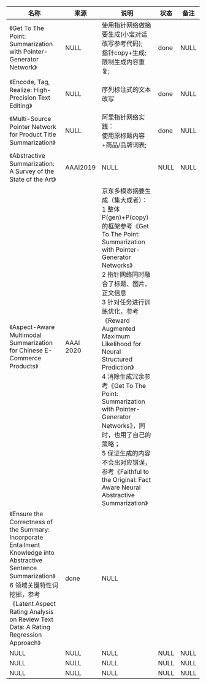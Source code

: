 |名称  |  来源   | 说明  |状态   | 备注  |
|  ----  | ----  |----  | ----  |----  |
| 《Get To The Point: Summarization with Pointer-Generator Network》  | NULL |使用指针网络做摘要生成(小宝对话改写参考代码);<br/>指针copy+生成;<br/>限制生成内容重复; |done |NULL |
| 《Encode, Tag, Realize: High-Precision Text Editing》  | NULL |序列标注式的文本改写 |done |NULL |
| 《Multi-Source Pointer Network for Product Title Summarization》  | NULL |阿里指针网络实践：<br/>使用原标题内容+商品/品牌词表; |done |NULL |
| 《Abstractive Summarization: A Survey of the State of the Art》  | AAAI2019 |NULL |NULL |NULL |
| 《Aspect-Aware Multimodal Summarization for Chinese E-Commerce Products》  | AAAI 2020 |京东多模态摘要生成（集大成者）：<br/>1 整体P(gen)+P(copy)的框架参考《Get To The Point: Summarization with Pointer-Generator Networks》<br/>2 指针网络同时融合了标题、图片、正文信息<br/>3 针对任务进行训练优化，参考《Reward Augmented Maximum Likelihood for Neural Structured Prediction》<br/>4 消除生成冗余参考《Get To The Point: Summarization with Pointer-Generator Networks》，同时，也用了自己的策略；<br/>5 保证生成的内容不会出对应错误，参考《Faithful to the Original: Fact Aware Neural Abstractive Summarization》
《Ensure the Correctness of the Summary: Incorporate Entailment Knowledge into Abstractive Sentence Summarization》<br/>6 领域关键特性词挖掘，参考《Latent Aspect Rating Analysis on Review Text Data: A Rating Regression Approach》 |done |NULL |
| NULL  | NULL |NULL |NULL |NULL |
| NULL  | NULL |NULL |NULL |NULL |
| NULL  | NULL |NULL |NULL |NULL |
